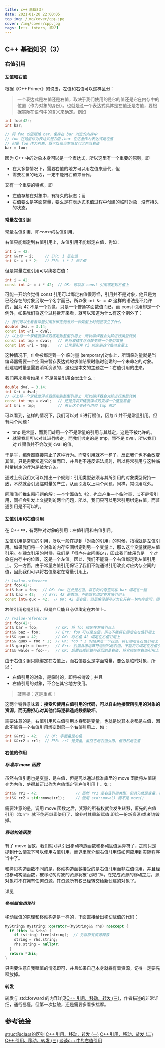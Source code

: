 ```yaml
---
title: c++ 基础(3)
date: 2021-01-20 22:00:05
top_img: /img/cover/cpp.jpg
cover: /img/cover/cpp.jpg
tags: [c++, intern, 笔记]
---
```


## C++ 基础知识（3）
### 右值引用
#### 左值和右值
根据《C++ Primer》的说法，左值和右值可以这样区分：

> 一个表达式是左值还是右值，取决于我们使用的是它的值还是它在内存中的位置（作为对象的身份）。也就是说一个表达式具体是左值还是右值，要根据实际在语句中的含义来确定。例如
```c++
int foo(42);
int bar;

// 将 foo 的值赋给 bar，保存在 bar 对应的内存中
// foo 在这里作为表达式是右值；bar 在这里作为表达式是左值
// 但是 foo 作为对象，既可以充当左值又可以充当右值
bar = foo;
```

因为 C++ 中的对象本身可以是一个表达式，所以这里有一个重要的原则，即

+ 在大多数情况下，需要右值的地方可以用左值来替代，但
+ 需要左值的地方，一定不能用右值来替代。

又有一个重要的特点，即

+ 左值存放在对象中，有持久的状态；而
+ 右值要么是字面常量，要么是在表达式求值过程中创建的临时对象，没有持久的状态。

#### 常量左值引用
常量左值引用，即const的左值引用。

右值只能绑定到右值引用上，左值引用不能绑定右值，例如：
```c++
int i = 42;
int &&rr = i;     // ERR: i 是左值
int &r = i * 2;   // ERR: i * 2 是右值
```

但是常量左值引用可以绑定右值：
```c++
int i = 42;
const int &r = i * 42;  // OK: 可以将 const 引用绑定到右值上
```

可能一开始会觉得 const 引用可以绑定右值很奇怪，引用并不是对象，他只是为已经存在的对象另取一个名字而已，所以像 `int &r = 42` 这样的语法是不允许的，因为 42 不是一个对象，只是一个普通字面数值而已，而 const 引用却是一个例外，如果我们将这个过程拆开来看，就可以知道为什么有这个例外了：
```c++
// 我们可以先看看常量引用被绑定到另外一种类型上时到底发生了什么
double dval = 3.14;
const int &ri = dval;
// 以上将一个双精度浮点数绑定到整型引用上，所以编译器会对其进行类型转换：
const int tmp = dval;   // 先将双精度浮点数变成一个整型常量
const int &ri = tmp;    // 让常量引用 ri 绑定到这个临时变量上
```

这种情况下，ri 会被绑定到一个 临时量 (temporary)对象上，所谓临时量就是当编译器需要一个空间来暂存表达式的求值结果时临时创建的一个未命名的对象。 创建临时量是需要消耗资源的，这也是本文的主题之一：右值引用的由来。

我们再来看看如果 ri 不是常量引用会发生什么：
```c++
double dval = 3.14; 
int &ri = dval;
// 以上将一个双精度浮点数绑定到整型引用上，所以编译器会对其进行类型转换：
const int tmp = dval;   // 还是先将双精度浮点数变成一个整型常量
int &ri = tmp;          // 再让这个普通引用和 tmp 绑定
```

可以看到，这样的情况下，我们可以对 ri 进行赋值，因为 ri 并不是常量引用。但有两个问题：

+ tmp 是常量，而我们却用一个不是常量的引用与其绑定，这是不被允许的。
+ 就算我们可以对其进行绑定，而我们绑定的是 tmp，而不是 dval，所以我们对 ri 赋值并不会改变 dval 的值。

于是乎，编译器直接禁止了这种行为。而常引用就不一样了，反正我们也不会改变其值，只是需要知道它的值而已，并且也不违反语法规则，所以将常引用与这种临时量绑定的行为是被允许的。

通过上例我们又可以推出一个规则：引用类型必须与其所引用的对象类型保持一致，不然就会引发临时量的产生，从而引发以上两个问题。同样，常引用除外。

同理我们推出原问题的解：一个字面值如 42，也会产生一个临时量，若不是常引用，同样会引发上文提到的两个问题，所以，我们只可以用常引用绑定右值，而普通引用是不可以的。

#### 左值引用和右值引用
在 C++ 中，有两种对对象的引用：左值引用和右值引用。

左值引用是常见的引用，所以一般在提到「对象的引用」的时候，指得就是左值引用。如果我们将一个对象的内存空间绑定到另一个变量上，那么这个变量就是左值引用。在建立引用的时候，我们是「将内存空间绑定」，因此我们使用的是一个对象在内存中的位置，这是一个左值。因此，我们不能将一个右值绑定到左值引用上。另一方面，由于常量左值引用保证了我们不能通过引用改变对应内存空间的值，因此我们可以将右值绑定在常量引用上。

```c++
// lvalue-reference
int foo(42);
int& bar = foo;  // OK: foo 在此是左值，将它的内存空间与 bar 绑定在一起
int& baz = 42;   // Err: 42 是右值，不能将它绑定在左值引用上
const int& qux = 42;  // OK: 42 是右值，但是编译器可以为它开辟一块内存空间，绑定在 qux 上
```
右值引用也是引用，但是它只能且必须绑定在右值上。

```c++
// rvalue-reference
int foo(42);
int& bar = foo;        // OK: 将 foo 绑定在左值引用上
int&& baz = foo;       // Err: foo 可以是左值，所以不能将它绑定在右值引用上
int&& qux = 42;        // OK: 将右值 42 绑定在右值引用上
int&& quux = foo * 1;  // OK: foo * 1 的结果是一个右值，将它绑定在右值引用上
int& garply = foo++;   // Err: 后置自增运算符返回的是右值，不能将它绑定在左值引用上
int&& waldo = foo--;   // OK: 后置自减运算符返回的是右值，将它绑定在右值引用上
```

由于右值引用只能绑定在右值上，而右值要么是字面常量，要么是临时对象，所以：

+ 右值引用的对象，是临时的，即将被销毁；并且
+ 右值引用的对象，不会在其它地方使用。

> 敲黑板：这是重点！

这两个特性意味着：**接受和使用右值引用的代码，可以自由地接管所引用的对象的资源，而无需担心对其他代码逻辑造成数据破坏**。

需要注意的是，右值引用和左值引用本身都是变量，也就是说其本身都是左值，因此不能将一个右值引用绑定到另一个右值引用上，如：
```c++
int &&rr1 = 42;   // OK: 字面量是右值
int &&rr2 = rr1;  // ERR: rr1 是变量，虽然它是右值引用，但仍然是左值
```

#### 右值的作用
##### 标准库 move 函数
虽然右值引用也是变量，是左值，但是可以通过标准库里的 move 函数将左值转变为右值，使得其可以作为右值绑定到右值引用上。如：
```c++
int&& rr1 = 42;                 // 虽然 rr1 是右值引用类型，但其仍然是变量，所以还是左值
int&& rr2 = std::move(rr1);     // 使用 std::move() 而不是 move()
```

需要注意的是，调用 move 函数之后，资源的所有权就会发生转移，原先的右值引用（如rr1）就不能再继续使用了，除非对其重新赋值(即给一份新资源)或者销毁掉。

##### 移动构造函数
有了 move 函数，我们就可以引出移动构造函数和移动赋值运算符了，之前只是提到什么情况下可以使用右值引用，而这里就介绍右值引用该如何应用到实际程序当中了。

和拷贝构造函数不同的是，移动构造函数接受的是右值引用而非左值引用，并且经过移动构造函数，被移动的对象的资源将被”窃取“掉。在完成资源的移动之后，源对象将不在拥有任何资源，其资源所有权已经转交给新创建的对象了。

详见

##### 移动赋值运算符
移动赋值的原理和移动构造是一样的，下面直接给出移动赋值的代码：
```c++
MyString& Mystring::operator=(MyString&& rhs) noexcept {
  if (this != &rhs) {
    if (string) free(string);  // 先将原有资源释放
    string = rhs.string;
    rhs.string = nullptr;
  }
  return *this;
}
```
只需要注意自我赋值的情况即可，并且如果自己本身就持有着资源，记得一定要先释放掉。

#### 转发
转发与 std::forward 的内容详见[C++ 引用、移动、转发 (三)](https://guodong.plus/2020/0314-132811/)，作者描述的非常详细，通俗易懂。但第一次接触，还是需要多看多揣摩。

## 参考链接
[struct和class的区别](https://www.nowcoder.com/tutorial/93/8f38bec08f974de192275e5366d8ae24)
[C++ 引用、移动、转发 (一)](https://guodong.plus/2020/0307-190855/)
[C++ 引用、移动、转发 (二)](https://guodong.plus/2020/0311-225314/)
[C++ 引用、移动、转发 (三)](https://guodong.plus/2020/0314-132811/)
[谈谈c++中的右值引用](https://liam.page/2016/12/11/rvalue-reference-in-Cpp/)